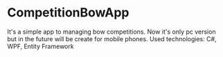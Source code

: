 # CompetitionBowApp
It's a simple app to managing bow competitions. Now it's only pc version but in the future will be create for mobile phones. 
Used technologies: C#, WPF, Entity Framework 
